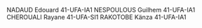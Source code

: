 NADAUD Edouard 41-UFA-IA1
NESPOULOUS Guilhem 41-UFA-IA1
CHEROUALI Rayane 41-UFA-SI1
RAKOTOBE Känza 41-UFA-IA1



